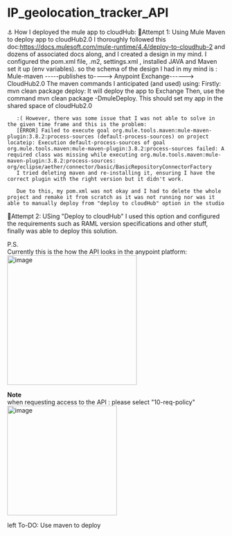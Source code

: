 # IP_geolocation_tracker_API

⚓ How I deployed the mule app to cloudHub:
    🔄Attempt 1: Using Mule Maven to deploy app to cloudHub2.0
        I thoroughly followed this doc:https://docs.mulesoft.com/mule-runtime/4.4/deploy-to-cloudhub-2 and dozens of associated docs along, and I created a design in my mind. 
        I configured the pom.xml file, .m2, settings.xml , installed JAVA and Maven set it up (env variables). 
        so the schema of the design I had in my mind is : Mule-maven -----publishes to----> Anypoint Exchange------> CloudHub2.0
        The maven commands I anticipated (and used) using: Firstly: mvn clean package deploy: It will deploy the app to Exchange 
        Then, use the command mvn clean package -DmuleDeploy. This should set my app in the shared space of cloudHub2.0

       :( However, there was some issue that I was not able to solve in the given time frame and this is the problem:
       [ERROR] Failed to execute goal org.mule.tools.maven:mule-maven-plugin:3.8.2:process-sources (default-process-sources) on project locateip: Execution default-process-sources of goal org.mule.tools.maven:mule-maven-plugin:3.8.2:process-sources failed: A required class was missing while executing org.mule.tools.maven:mule-maven-plugin:3.8.2:process-sources: org/eclipse/aether/connector/basic/BasicRepositoryConnectorFactory
       I tried deleting maven and re-installing it, ensuring I have the correct plugin with the right version but it didn't work. 

       Due to this, my pom.xml was not okay and I had to delete the whole project and remake it from scratch as it was not running nor was it able to manually deploy from "deploy to cloudHub" option in the studio

  👼Attempt 2: USing "Deploy to cloudHub" 
    I used this option and configured the requirements such as RAML version specifications and other stuff, finally was able to deploy this solution.

P.S.  
Currently this is the how the API looks in the anypoint platform: <br>
<img width="299" alt="image" src="https://github.com/arsh2037/IP_geolocation_tracker_API/assets/23148016/d011dd1c-d4b2-4919-8414-22d27afba9d5">

<strong>Note</strong>
<br>
when requesting access to the API : please select "10-req-policy"
<br>
<img width="253" alt="image" src="https://github.com/arsh2037/IP_geolocation_tracker_API/assets/23148016/ac6c4827-ca8d-4498-a0e0-77afa2bf2c18">


left To-DO: Use maven to deploy
